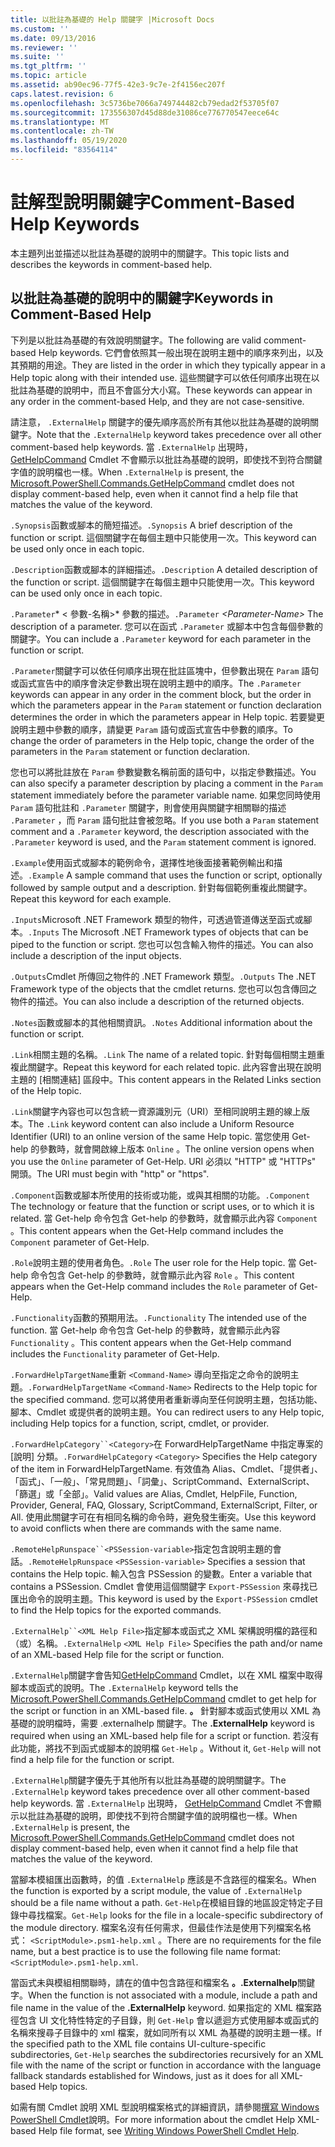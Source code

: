```yaml
---
title: 以批註為基礎的 Help 關鍵字 |Microsoft Docs
ms.custom: ''
ms.date: 09/13/2016
ms.reviewer: ''
ms.suite: ''
ms.tgt_pltfrm: ''
ms.topic: article
ms.assetid: ab90ec96-77f5-42e3-9c7e-2f4156ec207f
caps.latest.revision: 6
ms.openlocfilehash: 3c5736be7066a749744482cb79edad2f53705f07
ms.sourcegitcommit: 173556307d45d88de31086ce776770547eece64c
ms.translationtype: MT
ms.contentlocale: zh-TW
ms.lasthandoff: 05/19/2020
ms.locfileid: "83564114"
---
```

# <a name="comment-based-help-keywords"></a><span data-ttu-id="fa19b-102">註解型說明關鍵字</span><span class="sxs-lookup"><span data-stu-id="fa19b-102">Comment-Based Help Keywords</span></span>

<span data-ttu-id="fa19b-103">本主題列出並描述以批註為基礎的說明中的關鍵字。</span><span class="sxs-lookup"><span data-stu-id="fa19b-103">This topic lists and describes the keywords in comment-based help.</span></span>

## <a name="keywords-in-comment-based-help"></a><span data-ttu-id="fa19b-104">以批註為基礎的說明中的關鍵字</span><span class="sxs-lookup"><span data-stu-id="fa19b-104">Keywords in Comment-Based Help</span></span>

<span data-ttu-id="fa19b-105">下列是以批註為基礎的有效說明關鍵字。</span><span class="sxs-lookup"><span data-stu-id="fa19b-105">The following are valid comment-based Help keywords.</span></span> <span data-ttu-id="fa19b-106">它們會依照其一般出現在說明主題中的順序來列出，以及其預期的用途。</span><span class="sxs-lookup"><span data-stu-id="fa19b-106">They are listed in the order in which they typically appear in a Help topic along with their intended use.</span></span> <span data-ttu-id="fa19b-107">這些關鍵字可以依任何順序出現在以批註為基礎的說明中，而且不會區分大小寫。</span><span class="sxs-lookup"><span data-stu-id="fa19b-107">These keywords can appear in any order in the comment-based Help, and they are not case-sensitive.</span></span>

<span data-ttu-id="fa19b-108">請注意， `.ExternalHelp` 關鍵字的優先順序高於所有其他以批註為基礎的說明關鍵字。</span><span class="sxs-lookup"><span data-stu-id="fa19b-108">Note that the `.ExternalHelp` keyword takes precedence over all other comment-based help keywords.</span></span> <span data-ttu-id="fa19b-109">當 `.ExternalHelp` 出現時， [GetHelpCommand](/dotnet/api/Microsoft.PowerShell.Commands.gethelpcommand) Cmdlet 不會顯示以批註為基礎的說明，即使找不到符合關鍵字值的說明檔也一樣。</span><span class="sxs-lookup"><span data-stu-id="fa19b-109">When `.ExternalHelp` is present, the [Microsoft.PowerShell.Commands.GetHelpCommand](/dotnet/api/Microsoft.PowerShell.Commands.gethelpcommand) cmdlet does not display comment-based help, even when it cannot find a help file that matches the value of the keyword.</span></span>

<span data-ttu-id="fa19b-110">`.Synopsis`函數或腳本的簡短描述。</span><span class="sxs-lookup"><span data-stu-id="fa19b-110">`.Synopsis` A brief description of the function or script.</span></span> <span data-ttu-id="fa19b-111">這個關鍵字在每個主題中只能使用一次。</span><span class="sxs-lookup"><span data-stu-id="fa19b-111">This keyword can be used only once in each topic.</span></span>

<span data-ttu-id="fa19b-112">`.Description`函數或腳本的詳細描述。</span><span class="sxs-lookup"><span data-stu-id="fa19b-112">`.Description` A detailed description of the function or script.</span></span> <span data-ttu-id="fa19b-113">這個關鍵字在每個主題中只能使用一次。</span><span class="sxs-lookup"><span data-stu-id="fa19b-113">This keyword can be used only once in each topic.</span></span>

<span data-ttu-id="fa19b-114">`.Parameter`\* \< 參數-名稱>\* 參數的描述。</span><span class="sxs-lookup"><span data-stu-id="fa19b-114">`.Parameter` *\<Parameter-Name>* The description of a parameter.</span></span> <span data-ttu-id="fa19b-115">您可以在函式 `.Parameter` 或腳本中包含每個參數的關鍵字。</span><span class="sxs-lookup"><span data-stu-id="fa19b-115">You can include a `.Parameter` keyword for each parameter in the function or script.</span></span>

<span data-ttu-id="fa19b-116">`.Parameter`關鍵字可以依任何順序出現在批註區塊中，但參數出現在 `Param` 語句或函式宣告中的順序會決定參數出現在說明主題中的順序。</span><span class="sxs-lookup"><span data-stu-id="fa19b-116">The `.Parameter` keywords can appear in any order in the comment block, but the order in which the parameters appear in the `Param` statement or function declaration determines the order in which the parameters appear in Help topic.</span></span> <span data-ttu-id="fa19b-117">若要變更說明主題中參數的順序，請變更 `Param` 語句或函式宣告中參數的順序。</span><span class="sxs-lookup"><span data-stu-id="fa19b-117">To change the order of parameters in the Help topic, change the order of the parameters in the `Param` statement or function declaration.</span></span>

<span data-ttu-id="fa19b-118">您也可以將批註放在 `Param` 參數變數名稱前面的語句中，以指定參數描述。</span><span class="sxs-lookup"><span data-stu-id="fa19b-118">You can also specify a parameter description by placing a comment in the `Param` statement immediately before the parameter variable name.</span></span> <span data-ttu-id="fa19b-119">如果您同時使用 `Param` 語句批註和 `.Parameter` 關鍵字，則會使用與關鍵字相關聯的描述 `.Parameter` ，而 `Param` 語句批註會被忽略。</span><span class="sxs-lookup"><span data-stu-id="fa19b-119">If you use both a `Param` statement comment and a `.Parameter` keyword, the description associated with the `.Parameter` keyword is used, and the `Param` statement comment is ignored.</span></span>

<span data-ttu-id="fa19b-120">`.Example`使用函式或腳本的範例命令，選擇性地後面接著範例輸出和描述。</span><span class="sxs-lookup"><span data-stu-id="fa19b-120">`.Example` A sample command that uses the function or script, optionally followed by sample output and a description.</span></span> <span data-ttu-id="fa19b-121">針對每個範例重複此關鍵字。</span><span class="sxs-lookup"><span data-stu-id="fa19b-121">Repeat this keyword for each example.</span></span>

<span data-ttu-id="fa19b-122">`.Inputs`Microsoft .NET Framework 類型的物件，可透過管道傳送至函式或腳本。</span><span class="sxs-lookup"><span data-stu-id="fa19b-122">`.Inputs` The Microsoft .NET Framework types of objects that can be piped to the function or script.</span></span> <span data-ttu-id="fa19b-123">您也可以包含輸入物件的描述。</span><span class="sxs-lookup"><span data-stu-id="fa19b-123">You can also include a description of the input objects.</span></span>

<span data-ttu-id="fa19b-124">`.Outputs`Cmdlet 所傳回之物件的 .NET Framework 類型。</span><span class="sxs-lookup"><span data-stu-id="fa19b-124">`.Outputs` The .NET Framework type of the objects that the cmdlet returns.</span></span> <span data-ttu-id="fa19b-125">您也可以包含傳回之物件的描述。</span><span class="sxs-lookup"><span data-stu-id="fa19b-125">You can also include a description of the returned objects.</span></span>

<span data-ttu-id="fa19b-126">`.Notes`函數或腳本的其他相關資訊。</span><span class="sxs-lookup"><span data-stu-id="fa19b-126">`.Notes` Additional information about the function or script.</span></span>

<span data-ttu-id="fa19b-127">`.Link`相關主題的名稱。</span><span class="sxs-lookup"><span data-stu-id="fa19b-127">`.Link` The name of a related topic.</span></span> <span data-ttu-id="fa19b-128">針對每個相關主題重複此關鍵字。</span><span class="sxs-lookup"><span data-stu-id="fa19b-128">Repeat this keyword for each related topic.</span></span> <span data-ttu-id="fa19b-129">此內容會出現在說明主題的 [相關連結] 區段中。</span><span class="sxs-lookup"><span data-stu-id="fa19b-129">This content appears in the Related Links section of the Help topic.</span></span>

<span data-ttu-id="fa19b-130">`.Link`關鍵字內容也可以包含統一資源識別元（URI）至相同說明主題的線上版本。</span><span class="sxs-lookup"><span data-stu-id="fa19b-130">The `.Link` keyword content can also include a Uniform Resource Identifier (URI) to an online version of the same Help topic.</span></span> <span data-ttu-id="fa19b-131">當您使用 Get-help 的參數時，就會開啟線上版本 `Online` 。</span><span class="sxs-lookup"><span data-stu-id="fa19b-131">The online version opens when you use the `Online` parameter of Get-Help.</span></span> <span data-ttu-id="fa19b-132">URI 必須以 "HTTP" 或 "HTTPs" 開頭。</span><span class="sxs-lookup"><span data-stu-id="fa19b-132">The URI must begin with "http" or "https".</span></span>

<span data-ttu-id="fa19b-133">`.Component`函數或腳本所使用的技術或功能，或與其相關的功能。</span><span class="sxs-lookup"><span data-stu-id="fa19b-133">`.Component` The technology or feature that the function or script uses, or to which it is related.</span></span> <span data-ttu-id="fa19b-134">當 Get-help 命令包含 Get-help 的參數時，就會顯示此內容 `Component` 。</span><span class="sxs-lookup"><span data-stu-id="fa19b-134">This content appears when the Get-Help command includes the `Component` parameter of Get-Help.</span></span>

<span data-ttu-id="fa19b-135">`.Role`說明主題的使用者角色。</span><span class="sxs-lookup"><span data-stu-id="fa19b-135">`.Role` The user role for the Help topic.</span></span> <span data-ttu-id="fa19b-136">當 Get-help 命令包含 Get-help 的參數時，就會顯示此內容 `Role` 。</span><span class="sxs-lookup"><span data-stu-id="fa19b-136">This content appears when the Get-Help command includes the `Role` parameter of Get-Help.</span></span>

<span data-ttu-id="fa19b-137">`.Functionality`函數的預期用法。</span><span class="sxs-lookup"><span data-stu-id="fa19b-137">`.Functionality` The intended use of the function.</span></span> <span data-ttu-id="fa19b-138">當 Get-help 命令包含 Get-help 的參數時，就會顯示此內容 `Functionality` 。</span><span class="sxs-lookup"><span data-stu-id="fa19b-138">This content appears when the Get-Help command includes the `Functionality` parameter of Get-Help.</span></span>

<span data-ttu-id="fa19b-139">`.ForwardHelpTargetName`重新 `<Command-Name>` 導向至指定之命令的說明主題。</span><span class="sxs-lookup"><span data-stu-id="fa19b-139">`.ForwardHelpTargetName` `<Command-Name>` Redirects to the Help topic for the specified command.</span></span> <span data-ttu-id="fa19b-140">您可以將使用者重新導向至任何說明主題，包括功能、腳本、Cmdlet 或提供者的說明主題。</span><span class="sxs-lookup"><span data-stu-id="fa19b-140">You can redirect users to any Help topic, including Help topics for a function, script, cmdlet, or provider.</span></span>

<span data-ttu-id="fa19b-141">`.ForwardHelpCategory``<Category>`在 ForwardHelpTargetName 中指定專案的 [說明] 分類。</span><span class="sxs-lookup"><span data-stu-id="fa19b-141">`.ForwardHelpCategory` `<Category>` Specifies the Help category of the item in ForwardHelpTargetName.</span></span> <span data-ttu-id="fa19b-142">有效值為 Alias、Cmdlet、「提供者」、「函式」、「一般」、「常見問題」、「詞彙」、ScriptCommand、ExternalScript、「篩選」或「全部」。</span><span class="sxs-lookup"><span data-stu-id="fa19b-142">Valid values are Alias, Cmdlet, HelpFile, Function, Provider, General, FAQ, Glossary, ScriptCommand, ExternalScript, Filter, or All.</span></span> <span data-ttu-id="fa19b-143">使用此關鍵字可在有相同名稱的命令時，避免發生衝突。</span><span class="sxs-lookup"><span data-stu-id="fa19b-143">Use this keyword to avoid conflicts when there are commands with the same name.</span></span>

<span data-ttu-id="fa19b-144">`.RemoteHelpRunspace``<PSSession-variable>`指定包含說明主題的會話。</span><span class="sxs-lookup"><span data-stu-id="fa19b-144">`.RemoteHelpRunspace` `<PSSession-variable>` Specifies a session that contains the Help topic.</span></span> <span data-ttu-id="fa19b-145">輸入包含 PSSession 的變數。</span><span class="sxs-lookup"><span data-stu-id="fa19b-145">Enter a variable that contains a PSSession.</span></span> <span data-ttu-id="fa19b-146">Cmdlet 會使用這個關鍵字 `Export-PSSession` 來尋找已匯出命令的說明主題。</span><span class="sxs-lookup"><span data-stu-id="fa19b-146">This keyword is used by the `Export-PSSession` cmdlet to find the Help topics for the exported commands.</span></span>

<span data-ttu-id="fa19b-147">`.ExternalHelp``<XML Help File>`指定腳本或函式之 XML 架構說明檔的路徑和（或）名稱。</span><span class="sxs-lookup"><span data-stu-id="fa19b-147">`.ExternalHelp` `<XML Help File>` Specifies the path and/or name of an XML-based Help file for the script or function.</span></span>

<span data-ttu-id="fa19b-148">`.ExternalHelp`關鍵字會告知[GetHelpCommand](/dotnet/api/Microsoft.PowerShell.Commands.gethelpcommand) Cmdlet，以在 XML 檔案中取得腳本或函式的說明。</span><span class="sxs-lookup"><span data-stu-id="fa19b-148">The `.ExternalHelp` keyword tells the [Microsoft.PowerShell.Commands.GetHelpCommand](/dotnet/api/Microsoft.PowerShell.Commands.gethelpcommand) cmdlet to get help for the script or function in an XML-based file.</span></span> <span data-ttu-id="fa19b-149">**。** 針對腳本或函式使用以 XML 為基礎的說明檔時，需要 .externalhelp 關鍵字。</span><span class="sxs-lookup"><span data-stu-id="fa19b-149">The **.ExternalHelp** keyword is required when using an XML-based help file for a script or function.</span></span> <span data-ttu-id="fa19b-150">若沒有此功能，將找不到函式或腳本的說明檔 `Get-Help` 。</span><span class="sxs-lookup"><span data-stu-id="fa19b-150">Without it, `Get-Help` will not find a help file for the function or script.</span></span>

<span data-ttu-id="fa19b-151">`.ExternalHelp`關鍵字優先于其他所有以批註為基礎的說明關鍵字。</span><span class="sxs-lookup"><span data-stu-id="fa19b-151">The `.ExternalHelp` keyword takes precedence over all other comment-based help keywords.</span></span> <span data-ttu-id="fa19b-152">當 `.ExternalHelp` 出現時， [GetHelpCommand](/dotnet/api/Microsoft.PowerShell.Commands.gethelpcommand) Cmdlet 不會顯示以批註為基礎的說明，即使找不到符合關鍵字值的說明檔也一樣。</span><span class="sxs-lookup"><span data-stu-id="fa19b-152">When `.ExternalHelp` is present, the [Microsoft.PowerShell.Commands.GetHelpCommand](/dotnet/api/Microsoft.PowerShell.Commands.gethelpcommand) cmdlet does not display comment-based help, even when it cannot find a help file that matches the value of the keyword.</span></span>

<span data-ttu-id="fa19b-153">當腳本模組匯出函數時，的值 `.ExternalHelp` 應該是不含路徑的檔案名。</span><span class="sxs-lookup"><span data-stu-id="fa19b-153">When the function is exported by a script module, the value of `.ExternalHelp` should be a file name without a path.</span></span> <span data-ttu-id="fa19b-154">`Get-Help`在模組目錄的地區設定特定子目錄中尋找檔案。</span><span class="sxs-lookup"><span data-stu-id="fa19b-154">`Get-Help` looks for the file in a locale-specific subdirectory of the module directory.</span></span> <span data-ttu-id="fa19b-155">檔案名沒有任何需求，但最佳作法是使用下列檔案名格式： `<ScriptModule>.psm1-help.xml` 。</span><span class="sxs-lookup"><span data-stu-id="fa19b-155">There are no requirements for the file name, but a best practice is to use the following file name format: `<ScriptModule>.psm1-help.xml`.</span></span>

<span data-ttu-id="fa19b-156">當函式未與模組相關聯時，請在的值中包含路徑和檔案名 **。.Externalhelp**關鍵字。</span><span class="sxs-lookup"><span data-stu-id="fa19b-156">When the function is not associated with a module, include a path and file name in the value of the **.ExternalHelp** keyword.</span></span> <span data-ttu-id="fa19b-157">如果指定的 XML 檔案路徑包含 UI 文化特性特定的子目錄，則 `Get-Help` 會以遞迴方式使用腳本或函式的名稱來搜尋子目錄中的 xml 檔案，就如同所有以 XML 為基礎的說明主題一樣。</span><span class="sxs-lookup"><span data-stu-id="fa19b-157">If the specified path to the XML file contains UI-culture-specific subdirectories, `Get-Help` searches the subdirectories recursively for an XML file with the name of the script or function in accordance with the language fallback standards established for Windows, just as it does for all XML-based Help topics.</span></span>

<span data-ttu-id="fa19b-158">如需有關 Cmdlet 說明 XML 型說明檔案格式的詳細資訊，請參閱[撰寫 Windows PowerShell Cmdlet](./writing-help-for-windows-powershell-cmdlets.md)說明。</span><span class="sxs-lookup"><span data-stu-id="fa19b-158">For more information about the cmdlet Help XML-based Help file format, see [Writing Windows PowerShell Cmdlet Help](./writing-help-for-windows-powershell-cmdlets.md).</span></span>
